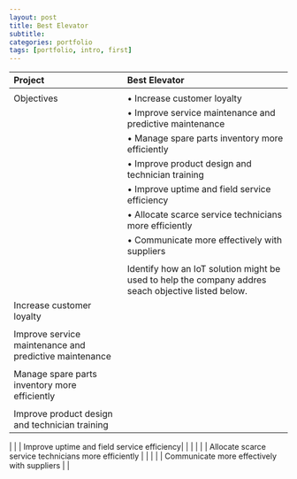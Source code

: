 ```yaml
---
layout: post
title: Best Elevator
subtitle: 
categories: portfolio
tags: [portfolio, intro, first]
---
```


|Project	|Best Elevator|	
|:-----------|:-----------|
|          |                           |
|Objectives|• Increase customer loyalty|
|          |• Improve service maintenance and predictive maintenance|
|          |• Manage spare parts inventory more efficiently|
|          |• Improve product design and technician training|
|          |• Improve uptime and field service efficiency|
|          |• Allocate scarce service technicians more efficiently|
|          |• Communicate more effectively with suppliers|
|          |                           |
|          |Identify how an IoT solution might be used to help the company addres seach objective listed below.|
|Increase customer loyalty|               |
|                         |               |
|Improve service maintenance and predictive maintenance|               |                            |
|                         |               |
|Manage spare parts inventory more efficiently|            |                    |
|                         |               |
|Improve product design and technician training|           |                    |

|                         |               |
Improve uptime and field service efficiency|               |                    |
|                         |               |
Allocate scarce service technicians more efficiently       |                    |
|                         |               |
Communicate more effectively with suppliers                |                    |
